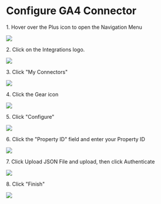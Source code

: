 # Configure GA4 Connector

1\. Hover over the Plus icon to open the Navigation Menu

![](https://ajeuwbhvhr.cloudimg.io/https://colony-recorder.s3.amazonaws.com/files/2025-10-06/f2794570-be06-43b6-8644-c48e4ef5e37c/ascreenshot.jpeg?tl_px=0,161&br_px=2220,1402&force_format=jpeg&q=100&width=1120.0)


2\. Click on the Integrations logo.

![](https://ajeuwbhvhr.cloudimg.io/https://colony-recorder.s3.amazonaws.com/files/2025-10-06/f2794570-be06-43b6-8644-c48e4ef5e37c/ascreenshot.jpeg?tl_px=0,0&br_px=2220,1240&force_format=jpeg&q=100&width=1120.0&wat=1&wat_opacity=0.7&wat_gravity=northwest&wat_url=https://colony-recorder.s3.us-west-1.amazonaws.com/images/watermarks/FB923C_standard.png&wat_pad=-6,155)


3\. Click "My Connectors"

![](https://ajeuwbhvhr.cloudimg.io/https://colony-recorder.s3.amazonaws.com/files/2025-10-06/5a404d39-b680-44fb-9859-fcd4d231c10e/ascreenshot.jpeg?tl_px=0,0&br_px=2220,1240&force_format=jpeg&q=100&width=1120.0&wat=1&wat_opacity=0.7&wat_gravity=northwest&wat_url=https://colony-recorder.s3.us-west-1.amazonaws.com/images/watermarks/FB923C_standard.png&wat_pad=129,156)


4\. Click the Gear icon

![](https://ajeuwbhvhr.cloudimg.io/https://colony-recorder.s3.amazonaws.com/files/2025-10-06/89375e35-5220-49e1-9323-76cbcf74e337/ascreenshot.jpeg?tl_px=0,0&br_px=2220,1240&force_format=jpeg&q=100&width=1120.0&wat=1&wat_opacity=0.7&wat_gravity=northwest&wat_url=https://colony-recorder.s3.us-west-1.amazonaws.com/images/watermarks/FB923C_standard.png&wat_pad=963,260)


5\. Click "Configure"

![](https://ajeuwbhvhr.cloudimg.io/https://colony-recorder.s3.amazonaws.com/files/2025-10-06/52347768-e29c-4c52-9b2f-01024024156e/ascreenshot.jpeg?tl_px=0,21&br_px=2220,1262&force_format=jpeg&q=100&width=1120.0&wat=1&wat_opacity=0.7&wat_gravity=northwest&wat_url=https://colony-recorder.s3.us-west-1.amazonaws.com/images/watermarks/FB923C_standard.png&wat_pad=887,277)


6\. Click the "Property ID" field and enter your Property ID

![](https://ajeuwbhvhr.cloudimg.io/https://colony-recorder.s3.amazonaws.com/files/2025-10-06/a24c0ea1-aadb-47db-bf41-6c510b035602/ascreenshot.jpeg?tl_px=0,129&br_px=2220,1370&force_format=jpeg&q=100&width=1120.0&wat=1&wat_opacity=0.7&wat_gravity=northwest&wat_url=https://colony-recorder.s3.us-west-1.amazonaws.com/images/watermarks/FB923C_standard.png&wat_pad=704,277)


7\. Click Upload JSON File and upload, then click Authenticate

![](https://ajeuwbhvhr.cloudimg.io/https://colony-recorder.s3.amazonaws.com/files/2025-10-06/d624e871-9509-4ccd-8ffc-05f4c805353a/ascreenshot.jpeg?tl_px=0,323&br_px=2220,1564&force_format=jpeg&q=100&width=1120.0&wat=1&wat_opacity=0.7&wat_gravity=northwest&wat_url=https://colony-recorder.s3.us-west-1.amazonaws.com/images/watermarks/FB923C_standard.png&wat_pad=842,372)


8\. Click "Finish"

![](https://ajeuwbhvhr.cloudimg.io/https://colony-recorder.s3.amazonaws.com/files/2025-10-06/386a03b8-02af-401b-bee0-09562a502b1a/user_cropped_screenshot.webp?tl_px=0,0&br_px=810,637&force_format=jpeg&q=100&width=1120.0&wat=1&wat_opacity=0.7&wat_gravity=northwest&wat_url=https://colony-recorder.s3.us-west-1.amazonaws.com/images/watermarks/FB923C_standard.png&wat_pad=674,456)